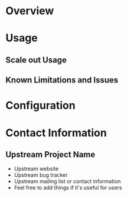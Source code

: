 # Overview



# Usage



## Scale out Usage



## Known Limitations and Issues



# Configuration



# Contact Information



## Upstream Project Name

- Upstream website
- Upstream bug tracker
- Upstream mailing list or contact information
- Feel free to add things if it's useful for users

